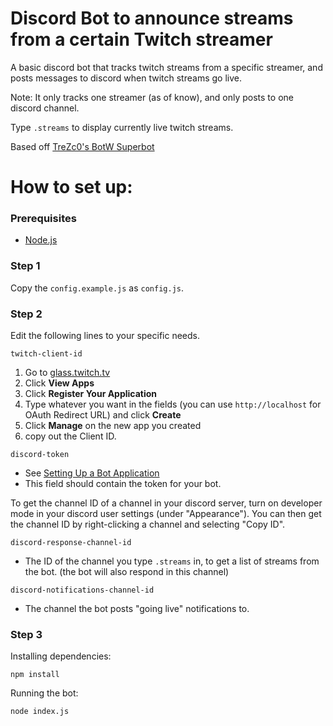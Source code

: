 # Discord Bot to announce streams from a certain Twitch streamer

A basic discord bot that tracks twitch streams from a specific streamer, and posts messages to discord when twitch streams go live.

Note: It only tracks one streamer (as of know), and only posts to one discord channel.

Type `.streams` to display currently live twitch streams.

Based off [TreZc0's BotW Superbot](https://github.com/TreZc0/botw-superbot)

# How to set up:

### Prerequisites

* [Node.js](https://nodejs.org/)

### Step 1
Copy the `config.example.js` as `config.js`. 

### Step 2
Edit the following lines to your specific needs.

`twitch-client-id`
  1. Go to [glass.twitch.tv](https://glass.twitch.tv/login)
  2. Click **View Apps**
  3. Click **Register Your Application**
  4. Type whatever you want in the fields (you can use `http://localhost` for OAuth Redirect URL) and click **Create**
  5. Click **Manage** on the new app you created
  6. copy out the Client ID.

`discord-token`
  * See [Setting Up a Bot Application](https://discordjs.guide/#/preparations/setting-up-a-bot-application)
  * This field should contain the token for your bot.

To get the channel ID of a channel in your discord server, turn on developer mode in your discord user settings (under "Appearance"). You can then get the channel ID by right-clicking a channel and selecting "Copy ID".

`discord-response-channel-id`
  * The ID of the channel you type `.streams` in, to get a list of streams from the bot. (the bot will also respond in this channel)

`discord-notifications-channel-id`
  * The channel the bot posts "going live" notifications to.

### Step 3

Installing dependencies:
```
npm install
```

Running the bot:
```
node index.js
```
